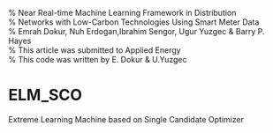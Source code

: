%       Near Real-time Machine Learning Framework in Distribution         
%      Networks with Low-Carbon Technologies Using Smart Meter Data       
%  Emrah Dokur, Nuh Erdogan,Ibrahim Sengor, Ugur Yuzgec & Barry P. Hayes    
%             This article was submitted to Applied Energy                
%             This code was written by E. Dokur & U.Yuzgec                
# ELM_SCO
Extreme Learning Machine based on Single Candidate Optimizer
